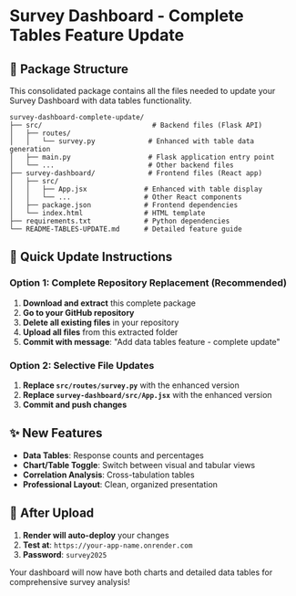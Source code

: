 # Survey Dashboard - Complete Tables Feature Update

## 📁 Package Structure
This consolidated package contains all the files needed to update your Survey Dashboard with data tables functionality.

```
survey-dashboard-complete-update/
├── src/                           # Backend files (Flask API)
│   ├── routes/
│   │   └── survey.py             # Enhanced with table data generation
│   ├── main.py                   # Flask application entry point
│   └── ...                       # Other backend files
├── survey-dashboard/             # Frontend files (React app)
│   ├── src/
│   │   ├── App.jsx              # Enhanced with table display
│   │   └── ...                  # Other React components
│   ├── package.json             # Frontend dependencies
│   └── index.html               # HTML template
├── requirements.txt             # Python dependencies
└── README-TABLES-UPDATE.md      # Detailed feature guide
```

## 🚀 Quick Update Instructions

### Option 1: Complete Repository Replacement (Recommended)
1. **Download and extract** this complete package
2. **Go to your GitHub repository**
3. **Delete all existing files** in your repository
4. **Upload all files** from this extracted folder
5. **Commit with message**: "Add data tables feature - complete update"

### Option 2: Selective File Updates
1. **Replace `src/routes/survey.py`** with the enhanced version
2. **Replace `survey-dashboard/src/App.jsx`** with the enhanced version
3. **Commit and push changes**

## ✨ New Features
- **Data Tables**: Response counts and percentages
- **Chart/Table Toggle**: Switch between visual and tabular views
- **Correlation Analysis**: Cross-tabulation tables
- **Professional Layout**: Clean, organized presentation

## 🔄 After Upload
1. **Render will auto-deploy** your changes
2. **Test at**: `https://your-app-name.onrender.com`
3. **Password**: `survey2025`

Your dashboard will now have both charts and detailed data tables for comprehensive survey analysis!

